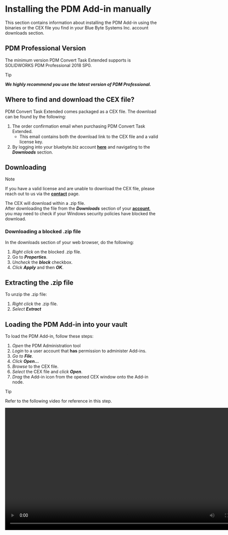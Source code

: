 
# Installing the PDM Add-in manually

This section contains information about installing the PDM Add-in using the binaries or the CEX file you find in your Blue Byte Systems Inc. account downloads section.

## PDM Professional Version
The minimum version PDM Convert Task Extended supports is SOLIDWORKS PDM Professional 2018 SP0.  
> [!Tip]
> ***We highly recommend you use the latest version of PDM Professional.***

## Where to find and download the CEX file?

PDM Convert Task Extended comes packaged as a CEX file.
The download can be found by the following:

1. The order confirmation email when purchasing PDM Convert Task Extended.
    - This email contains both the download link to the CEX file and a valid license key.
2. By logging into your bluebyte.biz account **[here](https://bluebyte.biz/my-account/)** and navigating to the ***Downloads*** section.

## Downloading

> [!Note]
> If you have a valid license and are unable to download the CEX file, please reach out to us via the **[contact](https://bluebyte.biz/contact/)** page.

The CEX will download within a .zip file.  
After downloading the file from the ***Downloads*** section of your **[account](https://bluebyte.biz/my-account/)**, you may need to check if your Windows security policies have blocked the download.  

### Downloading a blocked .zip file

In the downloads section of your web browser, do the following:

1. *Right click* on the blocked .zip file.
2. Go to ***Properties***.
3. *Uncheck* the ***block*** checkbox.
4. *Click* ***Apply*** and then ***OK***.

## Extracting the .zip file

To unzip the .zip file:

1. *Right click* the .zip file.
2. *Select* ***Extract***

## Loading the PDM Add-in into your vault

To load the PDM Add-in, follow these steps:

1. *Open* the PDM Administration tool
2. *Login* to a user account that **has** permission to administer Add-ins.
3. *Go to* ***File***.
4. *Click* ***Open...***
5. *Browse* to the CEX file.
6. *Select* the CEX file and *click* ***Open***.
7. *Drag* the Add-in icon from the opened CEX window onto the Add-in node. 
> [!Tip]
> Refer to the following video for reference in this step.
<video src="../images/how-to-add-addin.mp4" controls type="video/mp4" width="800">

### Updating the PDM Add-in

To update the PDM Add-in, follow from the **[start](#installing-the-pdm-add-in-manually)** of this page. 

### Client machines
For the change to be reflected on client computers, one of the following must be done:
1. *Restart* the **client computer**.
2. *End* the PDM Process, ***edmserver.exe*** and *restart* the File Explorer Process.

> [!NOTE]
> To avoid this issue, please consider using **[our continuous delivery process](https://bluebyte.biz/solidworks/auto-update-solidworks-pdm-add-ins/)**.


